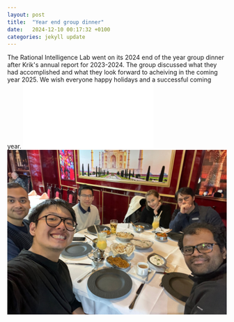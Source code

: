 ```yaml
---
layout: post
title:  "Year end group dinner"
date:   2024-12-10 00:17:32 +0100
categories: jekyll update
---
```

The Rational Intelligence Lab went on its 2024 end of the year group dinner after Krik's annual report for 2023-2024. The group discussed what they had accomplished and what they look forward to acheiving in the coming year 2025. We wish everyone happy holidays and a successful coming year. 
![Annual-report](assets/slides/RI-Yearly-Report-2023-2024-Public.pdf)
![GROUP-DINNER](/assets/img/posts/EndofyearGroupDinner2024.jpeg)
